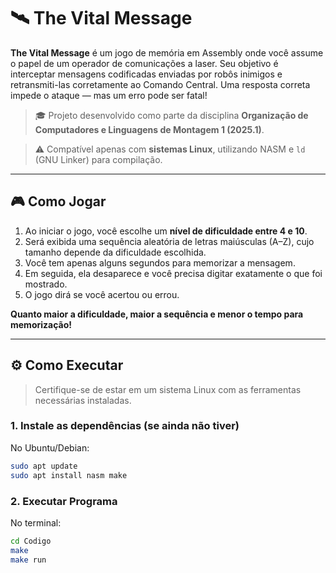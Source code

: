 # 🛰️ The Vital Message

**The Vital Message** é um jogo de memória em Assembly onde você assume o papel de um operador de comunicações a laser. Seu objetivo é interceptar mensagens codificadas enviadas por robôs inimigos e retransmiti-las corretamente ao Comando Central. Uma resposta correta impede o ataque — mas um erro pode ser fatal!

> 🎓 Projeto desenvolvido como parte da disciplina **Organização de Computadores e Linguagens de Montagem 1 (2025.1)**.

> ⚠️ Compatível apenas com **sistemas Linux**, utilizando NASM e `ld` (GNU Linker) para compilação.

---

## 🎮 Como Jogar

1. Ao iniciar o jogo, você escolhe um **nível de dificuldade entre 4 e 10**.
2. Será exibida uma sequência aleatória de letras maiúsculas (A–Z), cujo tamanho depende da dificuldade escolhida.
3. Você tem apenas alguns segundos para memorizar a mensagem.
4. Em seguida, ela desaparece e você precisa digitar exatamente o que foi mostrado.
5. O jogo dirá se você acertou ou errou.

**Quanto maior a dificuldade, maior a sequência e menor o tempo para memorização!**

---

## ⚙️ Como Executar

> Certifique-se de estar em um sistema Linux com as ferramentas necessárias instaladas.

### 1. Instale as dependências (se ainda não tiver)

No Ubuntu/Debian:

```bash
sudo apt update
sudo apt install nasm make
```

### 2. Executar Programa

No terminal:

```bash
cd Codigo
make
make run
```